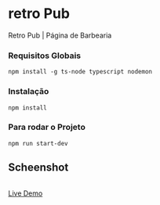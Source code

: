 # retro Pub

Retro Pub | Página de Barbearia

### Requisitos Globais
`npm install -g ts-node typescript nodemon`

### Instalação
`npm install`

### Para rodar o Projeto
`npm run start-dev`

## Scheenshot
<img src="/public/images/screen.gif" alt="">

<a href="https://retropub.onrender.com">Live Demo</a>

